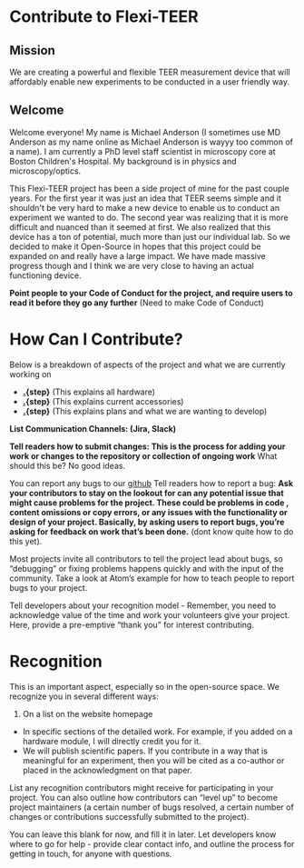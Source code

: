 # Contribute to Flexi-TEER

## Mission
We are creating a powerful and flexible TEER measurement device that will affordably enable new experiments to be conducted in a user friendly way. 

## Welcome

Welcome everyone! My name is Michael Anderson (I sometimes use MD Anderson as my name online as Michael Anderson is wayyy too common of a name). I am currently a PhD level staff scientist in microscopy core at Boston Children's Hospital. My background is in physics and microscopy/optics. 

This Flexi-TEER project has been a side project of mine for the past couple years. For the first year it was just an idea that TEER seems simple and it shouldn't be very hard to make a new device to enable us to conduct an experiment we wanted to do. The second year was realizing that it is more difficult and nuanced than it seemed at first. We also realized that this device has a ton of potential, much more than just our individual lab. So we decided to make it Open-Source in hopes that this project could be expanded on and really have a large impact. We have made massive progress though and I think we are very close to having an actual functioning device. 

**Point people to your Code of Conduct for the project, and require users to read it before they go any further** (Need to make Code of Conduct)

# How Can I Contribute?

Below is a breakdown of aspects of the project and what we are currently working on

* **[.](hardware.md){step}** (This explains all hardware)
* **[.](Accessories.md){step}** (This explains current accessories)
* **[.](needed_modules.md){step}** (This explains plans and what we are wanting to develop)


**List Communication Channels: (Jira, Slack)**

**Tell readers how to submit changes: This is the process for adding your work or changes to the repository or collection of ongoing work** What should this be? No good ideas. 


You can report any bugs to our [github](https://github.com/mdanderson03/Flexi-TEER)
Tell readers how to report a bug: 
**Ask your contributors to stay on the lookout for can any potential issue that might cause problems for the project. These could be problems in code , content omissions or copy errors, or any issues with the functionality or design of your project. Basically, by asking users to report bugs, you’re asking for feedback on work that’s been done.** (dont know quite how to do this yet).

Most projects invite all contributors to tell the project lead about bugs, so “debugging” or fixing problems happens quickly and with the input of the community. Take a look at Atom’s example for how to teach people to report bugs to your project.

Tell developers about your recognition model - Remember, you need to acknowledge value of the time and work your volunteers give your project. Here, provide a pre-emptive “thank you” for interest contributing. 
# Recognition

This is an important aspect, especially so in the open-source space. We recognize you in several different ways:

1. On a list on the website homepage
* In specific sections of the detailed work. For example, if you added on a hardware module, I will directly credit you for it. 
* We will publish scientific papers. If you contribute in a way that is meaningful for an experiment, then you will be cited as a co-author or placed in the acknowledgment on that paper. 
  
List any recognition contributors might receive for participating in your project. You can also outline how contributors can “level up” to become project maintainers (a certain number of bugs resolved, a certain number of changes or contributions successfully submitted to the project). 

You can leave this blank for now, and fill it in later.
Let developers know where to go for help - provide clear contact info, and outline the process for getting in touch, for anyone with questions.